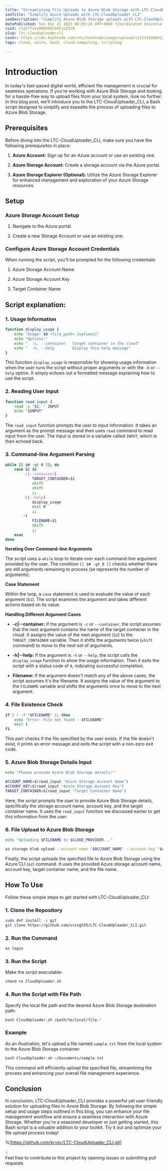 ```yaml
---
title: "Streamlining File Uploads to Azure Blob Storage with LTC-CloudUploader_CLI"
seoTitle: "Simplify Azure Uploads with LTC-CloudUploader_CLI"
seoDescription: "Simplify Azure Blob Storage uploads with LTC-CloudUploader_CLI, an easy Bash script. Enhance file management!"
datePublished: Sun Dec 31 2023 08:03:24 GMT+0000 (Coordinated Universal Time)
cuid: clqt7fvxv000508lb4tjo25t0
slug: ltc-clouduploadercli
cover: https://cdn.hashnode.com/res/hashnode/image/upload/v1721418884220/78be714b-2c6f-4ac7-be59-f3de938812c9.png
tags: cloud, azure, bash, cloud-computing, scripting

---
```


# **Introduction**

In today's fast-paced digital world, efficient file management is crucial for seamless operations. If you're working with Azure Blob Storage and looking for a hassle-free way to upload files from your local system, look no further. In this blog post, we'll introduce you to the LTC-CloudUploader\_CLI, a Bash script designed to simplify and expedite the process of uploading files to Azure Blob Storage.

## **Prerequisites**

Before diving into the LTC-CloudUploader\_CLI, make sure you have the following prerequisites in place:

1. **Azure Account:** Sign up for an Azure account or use an existing one.
    
2. **Azure Storage Account:** Create a storage account via the Azure portal.
    
3. **Azure Storage Explorer (Optional):** Utilize the Azure Storage Explorer for enhanced management and exploration of your Azure Storage resources.
    

## **Setup**

### **Azure Storage Account Setup**

1. Navigate to the Azure portal.
    
2. Create a new Storage Account or use an existing one.
    

### **Configure Azure Storage Account Credentials**

When running the script, you'll be prompted for the following credentials:

1. Azure Storage Account Name
    
2. Azure Storage Account Key
    
3. Target Container Name
    

## Script explanation:

### 1\. Usage Information

```bash
function display_usage {
    echo "Usage: $0 <file_path> [options]"
    echo "Options:"
    echo "  -c, --container   Target container in the cloud"
    echo "  -h, --help        Display this help message"
}
```

This function `display_usage` is responsible for showing usage information when the user runs the script without proper arguments or with the `-h` or `--help` option. It simply echoes out a formatted message explaining how to use the script.

### 2\. Reading User Input

```bash
function read_input {
    read -p "$1: " INPUT
    echo "$INPUT"
}
```

The `read_input` function prompts the user to input information. It takes an argument as the prompt message and then uses `read` command to read input from the user. The input is stored in a variable called `INPUT`, which is then echoed back.

### 3\. Command-line Argument Parsing

```bash
while [[ $# -gt 0 ]]; do
    case $1 in
        -c|--container)
            TARGET_CONTAINER=$2
            shift
            shift
            ;;
        -h|--help)
            display_usage
            exit 0
            ;;
        *)
            FILENAME=$1
            shift
            ;;
    esac
done
```

**Iterating Over Command-line Arguments**

The script uses a `while` loop to iterate over each command-line argument provided by the user. The condition `[[ $# -gt 0 ]]` checks whether there are still arguments remaining to process (`$#` represents the number of arguments).

**Case Statement**

Within the loop, a `case` statement is used to evaluate the value of each argument (`$1`). The script examines the argument and takes different actions based on its value.

**Handling Different Argument Cases**

* **\-c|--container:** If the argument is `-c` or `--container`, the script assumes that the next argument contains the name of the target container in the cloud. It assigns the value of the next argument (`$2`) to the `TARGET_CONTAINER` variable. Then it shifts the arguments twice (`shift` command) to move to the next set of arguments.
    
* **\-h|--help:** If the argument is `-h` or `--help`, the script calls the `display_usage` function to show the usage information. Then it exits the script with a status code of `0`, indicating successful completion.
    
* **Filename:** If the argument doesn't match any of the above cases, the script assumes it's the filename. It assigns the value of the argument to the `FILENAME` variable and shifts the arguments once to move to the next argument.
    

### 4\. File Existence Check

```bash
if [ ! -f "$FILENAME" ]; then
    echo "Error: File not found - $FILENAME"
    exit 1
fi
```

This part checks if the file specified by the user exists. If the file doesn't exist, it prints an error message and exits the script with a non-zero exit code.

### 5\. Azure Blob Storage Details Input

```bash
echo "Please provide Azure Blob Storage details:"

ACCOUNT_NAME=$(read_input "Azure Storage Account Name")
ACCOUNT_KEY=$(read_input "Azure Storage Account Key")
TARGET_CONTAINER=$(read_input "Target Container Name")
```

Here, the script prompts the user to provide Azure Blob Storage details, specifically the storage account name, account key, and the target container name. It uses the `read_input` function we discussed earlier to get this information from the user.

### 6\. File Upload to Azure Blob Storage

```bash
echo "Uploading $FILENAME to $CLOUD_PROVIDER..."

az storage blob upload --account-name "$ACCOUNT_NAME" --account-key "$ACCOUNT_KEY" --container-name "$TARGET_CONTAINER" --name "$(basename "$FILENAME")" --type block --content-type "application/octet-stream" --file "$FILENAME"
```

Finally, the script uploads the specified file to Azure Blob Storage using the Azure CLI (`az`) command. It uses the provided Azure storage account name, account key, target container name, and the file name.

## **How To Use**

Follow these simple steps to get started with LTC-CloudUploader\_CLI:

### **1\. Clone the Repository**

```bash
sudo dnf install -y git
git clone https://github.com/vsingh55/LTC-CloudUploader_CLI.git
```

### **2\. Run the Command**

```bash
az login
```

### **3\. Run the Script**

Make the script executable:

```bash
chmod +x CloudUploader.sh
```

### **4\. Run the Script with File Path**

Specify the local file path and the desired Azure Blob Storage destination path:

```bash
bash CloudUploader.sh /path/to/local/file.*
```

### **Example**

As an illustration, let's upload a file named `sample.txt` from the local system to the Azure Blob Storage container:

```bash
bash CloudUploader.sh ~/Documents/sample.txt
```

This command will efficiently upload the specified file, streamlining the process and enhancing your overall file management experience.

## **Conclusion**

In conclusion, LTC-CloudUploader\_CLI provides a powerful yet user-friendly solution for uploading files to Azure Blob Storage. By following the simple setup and usage steps outlined in this blog, you can enhance your file management workflow and ensure a seamless interaction with Azure Storage. Whether you're a seasoned developer or just getting started, this Bash script is a valuable addition to your toolkit. Try it out and optimize your file upload process today!

%[https://github.com/krvsc/LTC-CloudUploader_CLI.git] 

<div data-node-type="callout">
<div data-node-type="callout-emoji">💡</div>
<div data-node-type="callout-text">Feel free to contribute to this project by opening issues or submitting pull requests.</div>
</div>